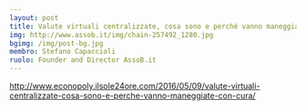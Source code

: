 ```yaml
---
layout: post
title: Valute virtuali centralizzate, cosa sono e perché vanno maneggiate con cura
img: http://www.assob.it/img/chain-257492_1280.jpg
bgimg: /img/post-bg.jpg
membro: Stefano Capaccioli
ruolo: Founder and Director AssoB.it
---
```

[//]: # "Scrivere qui  sotto un summary del post"

<!-- more -->
[//]: # "Scrivere qui  sotto il post in markdown"

http://www.econopoly.ilsole24ore.com/2016/05/09/valute-virtuali-centralizzate-cosa-sono-e-perche-vanno-maneggiate-con-cura/

